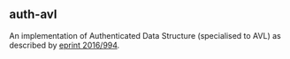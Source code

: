 auth-avl
--------

An implementation of Authenticated Data Structure (specialised to AVL) as
described by [eprint 2016/994](https://eprint.iacr.org/2016/994.pdf).
